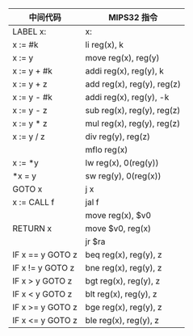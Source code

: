 | 中间代码             | MIPS32 指令              |
| ---------------- | -------------------------- |
| LABEL x:         | x:                         |
| x := #k          | li reg(x), k               |
| x := y           | move reg(x), reg(y)        |
| x := y + #k      | addi reg(x), reg(y), k     |
| x := y + z       | add reg(x), reg(y), reg(z) |
| x := y - #k      | addi reg(x), reg(y), -k    |
| x := y - z       | sub reg(x), reg(y), reg(z) |
| x := y \* z      | mul reg(x), reg(y), reg(z) |
| x := y / z       | div reg(y), reg(z)         |
|                  | mflo reg(x)                |
| x := \*y         | lw reg(x), 0(reg(y))       |
| \*x = y          | sw reg(y), 0(reg(x))       |
| GOTO x           | j x                        |
| x := CALL f      | jal f                      |
|                  | move reg(x), $v0           |
| RETURN x         | move $v0, reg(x)           |
|                  | jr $ra                     |
| IF x == y GOTO z | beq reg(x), reg(y), z      |
| IF x != y GOTO z | bne reg(x), reg(y), z      |
| IF x > y GOTO z  | bgt reg(x), reg(y), z      |
| IF x < y GOTO z  | blt reg(x), reg(y), z      |
| IF x >= y GOTO z | bge reg(x), reg(y), z      |
| IF x <= y GOTO z | ble reg(x), reg(y), z      |
